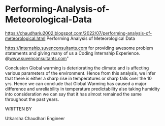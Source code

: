 # Performing-Analysis-of-Meteorological-Data
https://chaudhariu2002.blogspot.com/2022/07/performing-analysis-of-meteorological.html
Performing Analysis of Meteorological Data
 

https://internship.suvenconsultants.com for providing awesome problem statements and giving many of us a Coding Internship Experience.
@www.suvenconsultants.com"

Conclusion
Global warming is deteriorating the climate and is affecting various parameters of the environment. Hence from this analysis, we infer that there is either a sharp rise in temperatures or sharp falls over the 10 yrs. Hence we can conclude that Global Warming has caused a major difference and unreliability in temperature predictability also taking humidity into consideration we can say that it has almost remained the same throughout the past years.

WRITTEN BY

Utkarsha Chaudhari
Engineer

